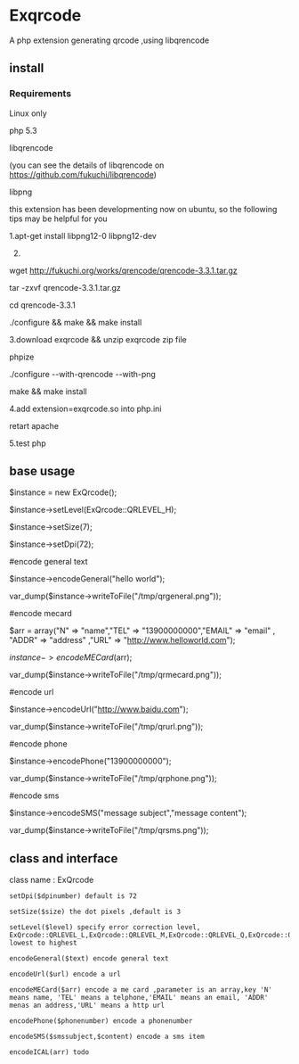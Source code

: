 # Exqrcode
A php extension generating qrcode ,using libqrencode

## install

### Requirements

Linux only

php 5.3

libqrencode

(you can see the  details of libqrencode on https://github.com/fukuchi/libqrencode)

libpng

 this extension has been  developmenting now on ubuntu,  so the following tips may be helpful for you

1.apt-get install libpng12-0 libpng12-dev

2.
wget http://fukuchi.org/works/qrencode/qrencode-3.3.1.tar.gz

tar -zxvf qrencode-3.3.1.tar.gz

cd qrencode-3.3.1

./configure && make && make  install

3.download exqrcode && unzip exqrcode zip file

phpize

./configure --with-qrencode --with-png

make && make install

4.add extension=exqrcode.so into php.ini

retart apache 

5.test php

## base usage

$instance = new ExQrcode();

$instance->setLevel(ExQrcode::QRLEVEL_H);

$instance->setSize(7);


$instance->setDpi(72);

#encode general text

$instance->encodeGeneral("hello world");

var_dump($instance->writeToFile("/tmp/qrgeneral.png"));

#encode mecard

$arr = array("N" => "name","TEL" => "13900000000","EMAIL" => "email" 
, "ADDR" => "address" ,"URL" => "http://www.helloworld.com");

$instance->encodeMECard($arr);

var_dump($instance->writeToFile("/tmp/qrmecard.png"));

#encode url

$instance->encodeUrl("http://www.baidu.com");

var_dump($instance->writeToFile("/tmp/qrurl.png"));

#encode phone

$instance->encodePhone("13900000000");

var_dump($instance->writeToFile("/tmp/qrphone.png"));

#encode sms

$instance->encodeSMS("message subject","message content");

var_dump($instance->writeToFile("/tmp/qrsms.png"));



## class and interface

class name : ExQrcode

	setDpi($dpinumber) default is 72

	setSize($size) the dot pixels ,default is 3

	setLevel($level) specify error correction level, ExQrcode::QRLEVEL_L,ExQrcode::QRLEVEL_M,ExQrcode::QRLEVEL_Q,ExQrcode::QRLEVEL_H,represent lowest to highest 	

	encodeGeneral($text) encode general text

	encodeUrl($url) encode a url 

	encodeMECard($arr) encode a me card ,parameter is an array,key 'N' means name, 'TEL' means a telphone,'EMAIL' means an email, 'ADDR' menas an address,'URL' means a http url

	encodePhone($phonenumber) encode a phonenumber

	encodeSMS($smssubject,$content) encode a sms item

	encodeICAL(arr) todo


